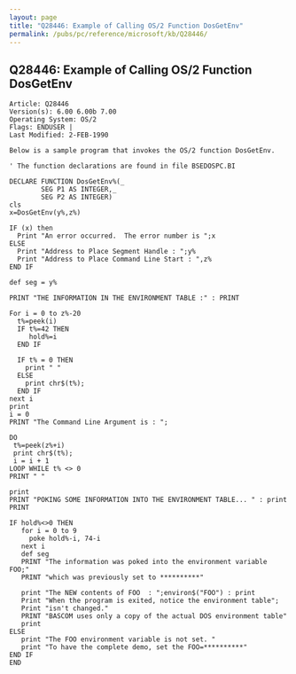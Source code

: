 ```yaml
---
layout: page
title: "Q28446: Example of Calling OS/2 Function DosGetEnv"
permalink: /pubs/pc/reference/microsoft/kb/Q28446/
---
```


## Q28446: Example of Calling OS/2 Function DosGetEnv

	Article: Q28446
	Version(s): 6.00 6.00b 7.00
	Operating System: OS/2
	Flags: ENDUSER |
	Last Modified: 2-FEB-1990
	
	Below is a sample program that invokes the OS/2 function DosGetEnv.
	
	' The function declarations are found in file BSEDOSPC.BI
	
	DECLARE FUNCTION DosGetEnv%(_
	        SEG P1 AS INTEGER,_
	        SEG P2 AS INTEGER)
	cls
	x=DosGetEnv(y%,z%)
	
	IF (x) then
	  Print "An error occurred.  The error number is ";x
	ELSE
	  Print "Address to Place Segment Handle : ";y%
	  Print "Address to Place Command Line Start : ",z%
	END IF
	
	def seg = y%
	
	PRINT "THE INFORMATION IN THE ENVIRONMENT TABLE :" : PRINT
	
	For i = 0 to z%-20
	  t%=peek(i)
	  IF t%=42 THEN
	     hold%=i
	  END IF
	
	  IF t% = 0 THEN
	    print " "
	  ELSE
	    print chr$(t%);
	  END IF
	next i
	print
	i = 0
	PRINT "The Command Line Argument is : ";
	
	DO
	 t%=peek(z%+i)
	 print chr$(t%);
	 i = i + 1
	LOOP WHILE t% <> 0
	PRINT " "
	
	print
	PRINT "POKING SOME INFORMATION INTO THE ENVIRONMENT TABLE... " : print
	PRINT
	
	IF hold%<>0 THEN
	   for i = 0 to 9
	     poke hold%-i, 74-i
	   next i
	   def seg
	   PRINT "The information was poked into the environment variable FOO;"
	   PRINT "which was previously set to **********"
	
	   print "The NEW contents of FOO  : ";environ$("FOO") : print
	   Print "When the program is exited, notice the environment table";
	   Print "isn't changed."
	   PRINT "BASCOM uses only a copy of the actual DOS environment table"
	   print
	ELSE
	   print "The FOO environment variable is not set. "
	   print "To have the complete demo, set the FOO=**********"
	END IF
	END
